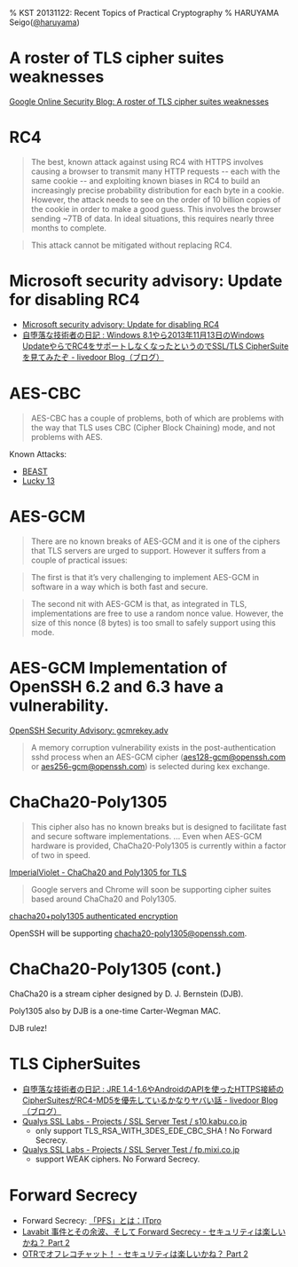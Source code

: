 % KST 20131122: Recent Topics of Practical Cryptography
% HARUYAMA Seigo([@haruyama](https://twitter.com/haruyama))

# A roster of TLS cipher suites weaknesses

[Google Online Security Blog: A roster of TLS cipher suites weaknesses](http://googleonlinesecurity.blogspot.jp/2013/11/a-roster-of-tls-cipher-suites-weaknesses.html)

# RC4

> The best, known attack against using RC4 with HTTPS involves causing a browser to transmit many HTTP requests -- each with the same cookie -- and exploiting known biases in RC4 to build an increasingly precise probability distribution for each byte in a cookie. However, the attack needs to see on the order of 10 billion copies of the cookie in order to make a good guess. This involves the browser sending ~7TB of data. In ideal situations, this requires nearly three months to complete.

> This attack cannot be mitigated without replacing RC4.

# Microsoft security advisory: Update for disabling RC4

* [Microsoft security advisory: Update for disabling RC4](http://support.microsoft.com/kb/2868725)
* [自堕落な技術者の日記 : Windows 8.1やら2013年11月13日のWindows UpdateやらでRC4をサポートしなくなったというのでSSL/TLS CipherSuiteを見てみたぞ - livedoor Blog（ブログ）](http://blog.livedoor.jp/k_urushima/archives/1727733.html)

# AES-CBC

> AES-CBC has a couple of problems, both of which are problems with the way that TLS uses CBC (Cipher Block Chaining) mode, and not problems with AES.

Known Attacks:

* [BEAST](http://vnhacker.blogspot.jp/2011/09/beast.html)
* [Lucky 13](http://www.isg.rhul.ac.uk/tls/Lucky13.html)

# AES-GCM 

> There are no known breaks of AES-GCM and it is one of the ciphers that TLS servers are urged to support. However it suffers from a couple of practical issues:

> The first is that it’s very challenging to implement AES-GCM in software in a way which is both fast and secure.

> The second nit with AES-GCM is that, as integrated in TLS, implementations are free to use a random nonce value. However, the size of this nonce (8 bytes) is too small to safely support using this mode.

# AES-GCM Implementation of OpenSSH 6.2 and 6.3 have a vulnerability.

[OpenSSH Security Advisory: gcmrekey.adv](http://openssh.org/txt/gcmrekey.adv)

> A memory corruption vulnerability exists in the post-authentication sshd process when an AES-GCM cipher (aes128-gcm@openssh.com or aes256-gcm@openssh.com) is selected during kex exchange. 

# ChaCha20-Poly1305

> This cipher also has no known breaks but is designed to facilitate fast and secure software implementations. ... Even when AES-GCM hardware is provided, ChaCha20-Poly1305 is currently within a factor of two in speed.

[ImperialViolet - ChaCha20 and Poly1305 for TLS](https://www.imperialviolet.org/2013/10/07/chacha20.html)

>Google servers and Chrome will soon be supporting cipher suites based around ChaCha20 and Poly1305.

[chacha20+poly1305 authenticated encryption](https://lists.mindrot.org/pipermail/openssh-unix-dev/2013-November/031820.html)

OpenSSH will be supporting chacha20-poly1305@openssh.com.

# ChaCha20-Poly1305 (cont.)

ChaCha20 is a stream cipher designed by D. J. Bernstein (DJB).

Poly1305 also by DJB is a one-time Carter-Wegman MAC.

DJB rulez!

# TLS CipherSuites

* [自堕落な技術者の日記 : JRE 1.4-1.6やAndroidのAPIを使ったHTTPS接続のCipherSuitesがRC4-MD5を優先しているかなりヤバい話 - livedoor Blog（ブログ）](http://blog.livedoor.jp/k_urushima/archives/1727793.html)
* [Qualys SSL Labs - Projects / SSL Server Test / s10.kabu.co.jp](https://www.ssllabs.com/ssltest/analyze.html?d=s10.kabu.co.jp)
    * only support TLS_RSA_WITH_3DES_EDE_CBC_SHA ! No Forward Secrecy.
* [Qualys SSL Labs - Projects / SSL Server Test / fp.mixi.co.jp](https://www.ssllabs.com/ssltest/analyze.html?d=fp.mixi.co.jp)
    * support WEAK ciphers. No Forward Secrecy.

# Forward Secrecy

* Forward Secrecy: [「PFS」とは：ITpro](http://itpro.nikkeibp.co.jp/word/page/10004959/)
* [Lavabit 事件とその余波、そして Forward Secrecy - セキュリティは楽しいかね？ Part 2](http://negi.hatenablog.com/entry/2013/11/05/093606)
* [OTRでオフレコチャット！ - セキュリティは楽しいかね？ Part 2](http://negi.hatenablog.com/entry/2013/11/09/103401)
